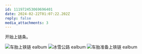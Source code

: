 ```yaml
---
id: 111972453069696401
date: 2024-02-22T01:07:22.202Z
reply: false
media_attachments: 3
---
```


开始上链条。

![车胎上铁链
ealbum](https://files.e5n.cc/media_attachments/files/111/972/451/907/824/494/original/ed3084daf7213e1f.jpg)
![冰雪公路
ealbum](https://files.e5n.cc/media_attachments/files/111/972/452/213/368/832/original/6ce948c75ed351da.jpg)
![车胎准备上铁链
ealbum](https://files.e5n.cc/media_attachments/files/111/972/452/509/791/666/original/ce6d88dfba3fca2f.jpg)
